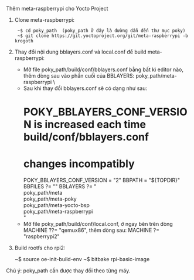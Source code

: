 Thêm meta-raspberrypi cho Yocto Project

1. Clone meta-raspberrypi:

        ~$ cd poky_path  (poky_path ở đây là đường dẫn đến thư mục poky)
        ~$ git clone https://git.yoctoproject.org/git/meta-raspberrypi -b krogoth

2. Thay đổi nội dung bblayers.conf và local.conf để build meta-raspberrypi:

    - Mở file poky_path/build/conf/bblayers.conf bằng bất kì editor nào, thêm dòng sau vào phần cuối của BBLAYERS:  poky_path/meta-raspberrypi \
    - Sau khi thay đổi bblayers.conf sẽ có dạng như sau:
        # POKY_BBLAYERS_CONF_VERSION is increased each time build/conf/bblayers.conf
        # changes incompatibly
        POKY_BBLAYERS_CONF_VERSION = "2"
        BBPATH = "${TOPDIR}"
        BBFILES ?= ""
        BBLAYERS ?= " \
            poky_path/meta \
            poky_path/meta-poky \
            poky_path/meta-yocto-bsp \
            poky_path/meta-raspberrypi \
        "
    - Mở file poky_path/build/conf/local.conf, ở ngay bên trên dòng MACHINE ??= "qemux86", thêm dòng sau: MACHINE ?= "raspberrypi2"

3. Build rootfs cho rpi2:

    ~$ source oe-init-build-env
    ~$ bitbake rpi-basic-image

Chú ý:  poky_path cần được thay đổi theo từng máy.


